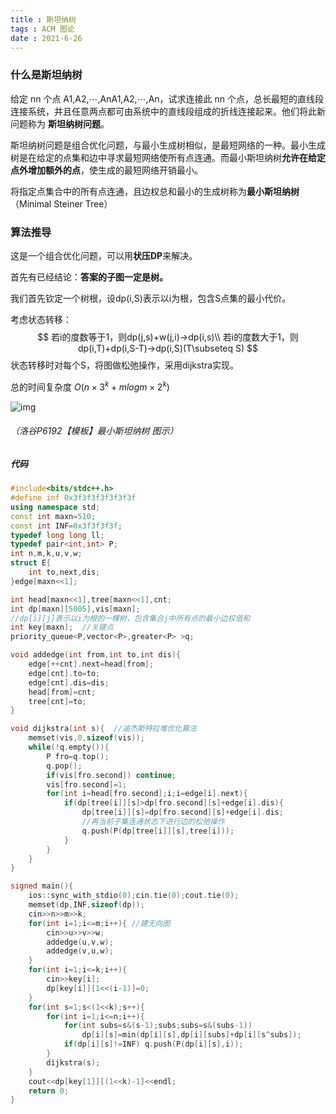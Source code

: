 ```yaml
---
title : 斯坦纳树
tags : ACM 图论
date : 2021-6-26
---
```


### 什么是斯坦纳树

给定 nn 个点 A1,A2,⋯,AnA1,A2,⋯,An，试求连接此 nn 个点，总长最短的直线段连接系统，并且任意两点都可由系统中的直线段组成的折线连接起来。他们将此新问题称为 **斯坦纳树问题**。

斯坦纳树问题是组合优化问题，与最小生成树相似，是最短网络的一种。最小生成树是在给定的点集和边中寻求最短网络使所有点连通。而最小斯坦纳树**允许在给定点外增加额外的点**，使生成的最短网络开销最小。

将指定点集合中的所有点连通，且边权总和最小的生成树称为**最小斯坦纳树**（Minimal Steiner Tree）



### 算法推导

这是一个组合优化问题，可以用**状压DP**来解决。

首先有已经结论：**答案的子图一定是树。**

我们首先钦定一个树根，设dp(i,S)表示以i为根，包含S点集的最小代价。

考虑状态转移：
$$
若i的度数等于1，则dp(j,s)+w(j,i)->dp(i,s)\\
若i的度数大于1，则dp(i,T)+dp(i,S-T)->dp(i,S)(T\subseteq S)
$$
状态转移时对每个S，将图做松弛操作，采用dijkstra实现。

总的时间复杂度 $O(n×3^k+mlog m ×2^k)$





![img](C:\Users\12645\Documents\GitHub\RWLinno.github.io\ACM\图论\rdu06bwj.png)

###### （洛谷P6192【模板】最小斯坦纳树 图示）

##### 代码

```C++
#include<bits/stdc++.h>
#define inf 0x3f3f3f3f3f3f3f
using namespace std;
const int maxn=510;
const int INF=0x3f3f3f3f;
typedef long long ll;
typedef pair<int,int> P;
int n,m,k,u,v,w;
struct E{
	int to,next,dis;	
}edge[maxn<<1];

int head[maxn<<1],tree[maxn<<1],cnt;
int dp[maxn][5005],vis[maxn];
//dp[i][j]表示以i为根的一棵树，包含集合j中所有点的最小边权值和 
int key[maxn];  //关键点 
priority_queue<P,vector<P>,greater<P> >q;

void addedge(int from,int to,int dis){
	edge[++cnt].next=head[from];
	edge[cnt].to=to;
	edge[cnt].dis=dis;
	head[from]=cnt;
	tree[cnt]=to; 
}

void dijkstra(int s){  //迪杰斯特拉堆优化算法 
	memset(vis,0,sizeof(vis));
	while(!q.empty()){
		P fro=q.top();
		q.pop();	
		if(vis[fro.second]) continue;
		vis[fro.second]=1;
		for(int i=head[fro.second];i;i=edge[i].next){
			if(dp[tree[i]][s]>dp[fro.second][s]+edge[i].dis){
				dp[tree[i]][s]=dp[fro.second][s]+edge[i].dis;
				//再当前子集连通状态下进行边的松弛操作 
				q.push(P(dp[tree[i]][s],tree[i]));
			}
		}
	}
} 

signed main(){
	ios::sync_with_stdio(0);cin.tie(0);cout.tie(0);
	memset(dp,INF,sizeof(dp));
	cin>>n>>m>>k;
	for(int i=1;i<=m;i++){ //建无向图 
		cin>>u>>v>>w;
		addedge(u,v,w);
		addedge(v,u,w);
	}
	for(int i=1;i<=k;i++){
		cin>>key[i]; 
		dp[key[i]][1<<(i-1)]=0;
	}
	for(int s=1;s<(1<<k);s++){ 
		for(int i=1;i<=n;i++){
			for(int subs=s&(s-1);subs;subs=s&(subs-1)) 
				dp[i][s]=min(dp[i][s],dp[i][subs]+dp[i][s^subs]);
			if(dp[i][s]!=INF) q.push(P(dp[i][s],i));	
		}
		dijkstra(s);
	}
	cout<<dp[key[1]][(1<<k)-1]<<endl;
	return 0;
}
```

